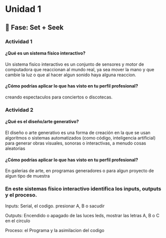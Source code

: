 # Unidad 1

## 🔎 Fase: Set + Seek

### Actividad 1


#### ¿Qué es un sistema físico interactivo?
Un sistema fisico interactivo es un conjunto de sensores y motor de computadora que reaccionan al mundo real, ya sea mover la mano y que cambie la luz o que al hacer algun sonido haya alguna reaccion.

#### ¿Cómo podrías aplicar lo que has visto en tu perfil profesional?
creando espectaculos para conciertos o discotecas.

### Actividad 2



#### ¿Qué es el diseño/arte generativo?

El diseño o arte generativo es una forma de creación en la que se usan algoritmos o sistemas automatizados (como código, inteligencia artificial) para generar obras visuales, sonoras o interactivas, a menudo cosas aleatorias

#### ¿Cómo podrías aplicar lo que has visto en tu perfil profesional?

En galerias de arte, en programas generadores o para algun proyecto de algun tipo de muestra

### En este sistemas físico interactivo identifica los inputs, outputs y el proceso.

Inputs: Serial, el codigo. presionar A, B o sacudir

Outputs: Encendido o apagado de las luces leds, mostrar las letras A, B o C en el circulo

Proceso: el Programa y la asimilacion del codigo
